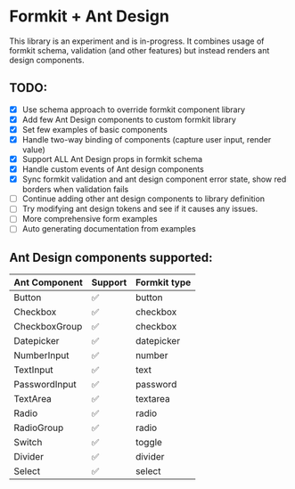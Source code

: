 # Formkit + Ant Design

This library is an experiment and is in-progress. It combines usage of formkit schema, validation (and other features) but instead renders ant design components.

## TODO:

-   [x] Use schema approach to override formkit component library
-   [x] Add few Ant Design components to custom formkit library
-   [x] Set few examples of basic components
-   [x] Handle two-way binding of components (capture user input, render value)
-   [x] Support ALL Ant Design props in formkit schema
-   [x] Handle custom events of Ant design components
-   [x] Sync formkit validation and ant design component error state, show red borders when validation fails
-   [ ] Continue adding other ant design components to library definition
-   [ ] Try modifying ant design tokens and see if it causes any issues.
-   [ ] More comprehensive form examples
-   [ ] Auto generating documentation from examples

## Ant Design components supported:

| Ant Component | Support            | Formkit type |
| ------------- | ------------------ | ------------ |
| Button        | :white_check_mark: | button       |
| Checkbox      | :white_check_mark: | checkbox     |
| CheckboxGroup | :white_check_mark: | checkbox     |
| Datepicker    | :white_check_mark: | datepicker   |
| NumberInput   | :white_check_mark: | number       |
| TextInput     | :white_check_mark: | text         |
| PasswordInput | :white_check_mark: | password     |
| TextArea      | :white_check_mark: | textarea     |
| Radio         | :white_check_mark: | radio        |
| RadioGroup    | :white_check_mark: | radio        |
| Switch        | :white_check_mark: | toggle       |
| Divider       | :white_check_mark: | divider      |
| Select        | :white_check_mark: | select       |
